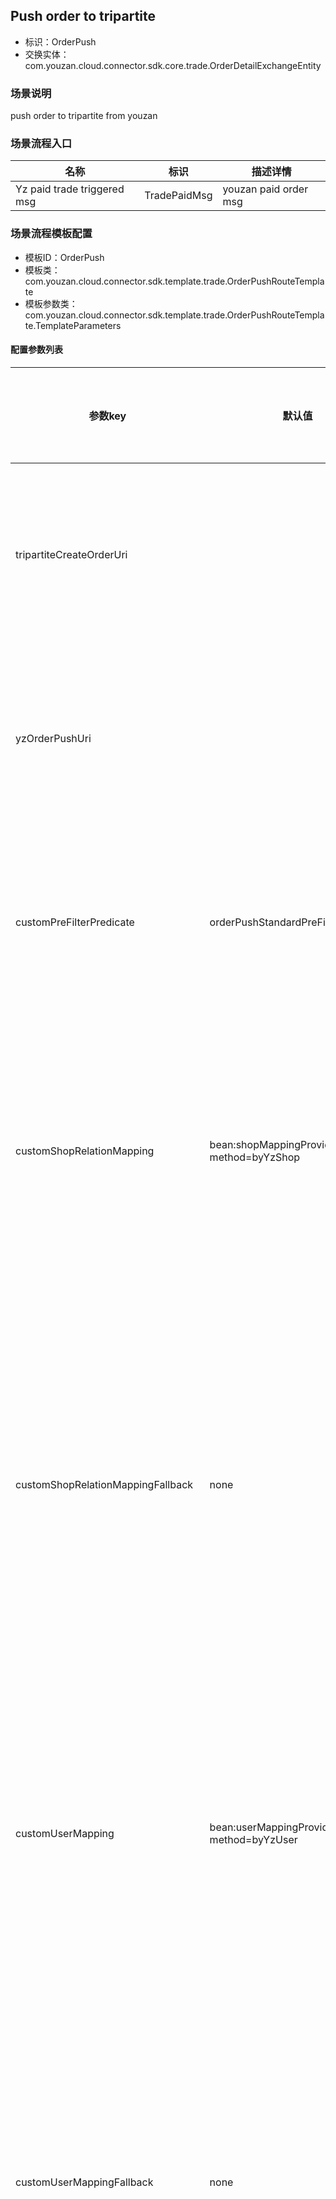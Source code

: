 ## Push order to tripartite
- 标识：OrderPush
- 交换实体：com.youzan.cloud.connector.sdk.core.trade.OrderDetailExchangeEntity
### 场景说明
push order to tripartite from youzan
### 场景流程入口

名称 | 标识 | 描述详情
---|---|---
Yz paid trade triggered msg | TradePaidMsg | youzan paid order msg

### 场景流程模板配置
- 模板ID：OrderPush
- 模板类：com.youzan.cloud.connector.sdk.template.trade.OrderPushRouteTemplate
- 模板参数类：com.youzan.cloud.connector.sdk.template.trade.OrderPushRouteTemplate.TemplateParameters

#### 配置参数列表

参数key | 默认值 | 可选值 | 关联场景流程 | 允许定制 | 定制示例 | 参数描述
---|---|---|---|---|---|---
tripartiteCreateOrderUri |  |  |  | Y |  | 三方厂商对接创建订单实现
yzOrderPushUri |  | OrderPushTemplateYzTemplate-alpha : 有赞订单同步标准流程实现alpha版本 <br>  |  | Y |  | 有赞订单同步标准流程实现
customPreFilterPredicate | orderPushStandardPreFilterPredicate | orderPushStandardPreFilterPredicate : 有赞订单默认前置过滤规则，1.crm订单不同步；2.礼品卡订单不同步； 3.虚拟订单不同步；4.分销订单不同步 <br>  |  | Y | 自定义组件实现{@link(com.youzan.cloud.connector.sdk.api.common.ExchangeFilterPredicate)} | 有赞订单同步前置过滤处理
customShopRelationMapping | bean:shopMappingProviderImpl?method=byYzShop | bean:shopMappingProviderImpl?method=byYzShop : 根据shop_relation表配置查询有赞店铺映射的外部店铺标识 <br>  |  | Y | 自定义组件实现{@link ShopMappingProvider#byYzShop(com.youzan.cloud.connector.sdk.api.shop.model.ByYzShopQryParam)} | 查询订单关联的有赞店铺映射的外部店铺
customShopRelationMappingFallback | none | none : 不存在店铺映射降级逻辑，未找到映射时抛出异常阻断流程执行 <br> allowNull : 店铺映射允许为空，未找到映射时流程继续执行 <br>  |  | Y | 自定义组件实现{@link ShopMappingProvider#byYzShop(com.youzan.cloud.connector.sdk.api.shop.model.ByYzShopQryParam)} | 查询订单关联的有赞店铺映射的外部店铺失败时的降级处理
customUserMapping | bean:userMappingProviderImpl?method=byYzUser | bean:userMappingProviderImpl?method=byYzUser : 根据会员打通的映射表user_relation,查询会员映射的外部会员标识 <br>  |  | Y | 自定义组件实现{@link com.youzan.cloud.connector.sdk.api.user.UserMappingProvider#byYzUser(com.youzan.cloud.connector.sdk.api.user.model.ByYzUserQryParam)} | 查询订单关联的有赞会员映射的外部会员标识
customUserMappingFallback | none | none : 不存在会员映射降级逻辑，未找到映射时抛出异常阻断流程执行 <br> allowNull : 会员映射允许为空，未找到映射时流程继续执行 <br>  |  | Y | 自定义组件实现{@link com.youzan.cloud.connector.sdk.api.user.UserMappingProvider#byYzUser(com.youzan.cloud.connector.sdk.api.user.model.ByYzUserQryParam)} | 查询订单关联的有赞会员映射的外部会员失败时的降级处理
customSalesGuideMapping | bean:guideMappingProviderImpl?method=byYzGuide | bean:guideMappingProviderImpl?method=byYzGuide : 根据导购打通的映射表shopping_guide_relation,查询导购映射的外部导购标识 <br>  |  | Y | 自定义组件实现{@link GuideMappingProvider#byYzGuide(com.youzan.cloud.connector.sdk.api.guide.model.ByYzGuideQryParam)} | 查询订单关联的有赞销售导购映射的外部导购标识
customSalesGuideMappingFallback | none | none : 不存在导购映射降级逻辑，未找到映射时抛出异常阻断流程执行 <br> allowNull : 导购映射允许为空，未找到映射时流程继续执行 <br>  |  | Y | 自定义组件实现{@link GuideMappingProvider#byYzGuide(com.youzan.cloud.connector.sdk.api.guide.model.ByYzGuideQryParam)} | 查询订单关联的有赞销售导购映射的外部导购失败时的降级处理
customServicesGuideMapping | bean:guideMappingProviderImpl?method=byYzGuide | bean:guideMappingProviderImpl?method=byYzGuide : 根据导购打通的映射表shopping_guide_relation,查询导购映射的外部导购标识 <br>  |  | Y | 自定义组件实现{@link GuideMappingProvider#byYzGuide(com.youzan.cloud.connector.sdk.api.guide.model.ByYzGuideQryParam)} | 查询订单关联的有赞会员专属导购映射的外部导购标识
customServicesGuideMappingFallback | none | none : 不存在导购映射降级逻辑，未找到映射时抛出异常阻断流程执行 <br> allowNull : 导购映射允许为空，未找到映射时流程继续执行 <br>  |  | Y | 自定义组件实现{@link GuideMappingProvider#byYzGuide(com.youzan.cloud.connector.sdk.api.guide.model.ByYzGuideQryParam)} | 查询订单关联的有赞会员专属导购映射的外部导购失败时的降级处理
customPostFilterPredicate | none | none : 不存在订单后置过滤处理组件 <br>  |  | Y | 自定义组件实现{@link(com.youzan.cloud.connector.sdk.api.common.ExchangeFilterPredicate)} | 有赞订单同步后置过滤处理
customItemMapping | bean:fullItemMappingFacadeImpl?method=queryOutFullItemInfo | bean:fullItemMappingFacadeImpl?method=queryOutFullItemInfo : 根据商品打通的映射表item_relation,查询商品映射的外部商品标识 <br>  |  | Y | 自定义组件实现{@link FullItemMappingFacade#queryOutFullItemInfo(com.youzan.cloud.connector.sdk.api.item.model.QueryOutFullItemParam)} | 查询子订单关联的有赞商品映射的外部商品标识
customItemMappingFallback | none | none : 不存在商品映射降级逻辑，未找到映射时抛出异常阻断流程执行 <br> allowNull : 商品映射允许为空，未找到映射时流程继续执行 <br>  |  | Y | 自定义组件实现{@link FullItemMappingFacade#queryOutFullItemInfo(com.youzan.cloud.connector.sdk.api.item.model.QueryOutFullItemParam)} | 查询子订单关联的有赞商品映射的外部商品不存在时的降级处理
customItemGuideMapping | bean:guideMappingProviderImpl?method=byYzGuide | bean:guideMappingProviderImpl?method=byYzGuide : 根据导购打通的映射表shopping_guide_relation,查询导购映射的外部导购标识 <br>  |  | Y | 自定义组件实现{@link GuideMappingProvider#byYzGuide(com.youzan.cloud.connector.sdk.api.guide.model.ByYzGuideQryParam)} | 查询子订单关联的有赞商品导购映射的外部导购标识
customItemGuideMappingFallback | none | none : 不存在导购映射降级逻辑，未找到映射时抛出异常阻断流程执行 <br> allowNull : 商品导购映射允许为空，未找到映射时流程继续执行 <br>  |  | Y | 自定义组件实现{@link GuideMappingProvider#byYzGuide(com.youzan.cloud.connector.sdk.api.guide.model.ByYzGuideQryParam)} | 查询子订单关联的有赞商品导购映射的外部导购不存在时的降级处理
customSalesmanMapping | bean:guideMappingProviderImpl?method=byYzGuide | bean:guideMappingProviderImpl?method=byYzGuide : 根据导购打通的映射表shopping_guide_relation,查询导购映射的外部导购标识 <br>  |  | Y | 自定义组件实现{@link GuideMappingProvider#byYzGuide(com.youzan.cloud.connector.sdk.api.guide.model.ByYzGuideQryParam)} | 查询订单关联的有赞分销员映射的外部分销员标识
customSalesmanMappingFallback | none | none : 不存在分销员映射降级逻辑，未找到映射时抛出异常阻断流程执行 <br> allowNull : 分销员映射允许为空，未找到映射时流程继续执行 <br>  |  | Y | 自定义组件实现{@link GuideMappingProvider#byYzGuide(com.youzan.cloud.connector.sdk.api.guide.model.ByYzGuideQryParam)} | 查询订单关联的有赞分销员映射的外部分销员不存在时的降级处理



